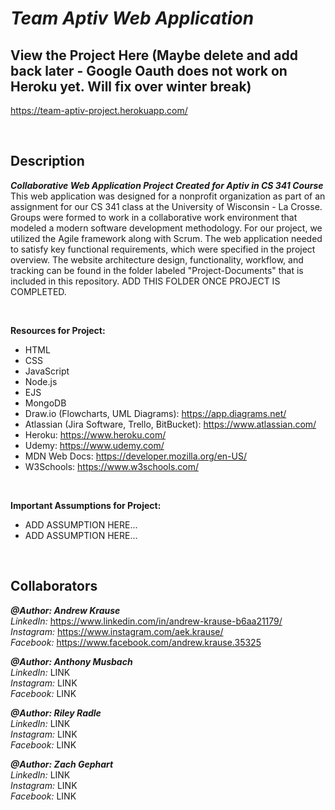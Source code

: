 # *Team Aptiv Web Application*
## View the Project Here (Maybe delete and add back later - Google Oauth does not work on Heroku yet. Will fix over winter break)
https://team-aptiv-project.herokuapp.com/

<p>&nbsp;</p>

## Description
**_Collaborative Web Application Project Created for Aptiv in CS 341 Course_** <br/>
This web application was designed for a nonprofit organization as part of an assignment for our CS 341 class at the University of Wisconsin - La Crosse. Groups were formed to work in a collaborative work environment that modeled a modern software development methodology. For our project, we utilized the Agile framework along with Scrum. The web application needed to satisfy key functional requirements, which were specified in the project overview. The website architecture design, functionality, workflow, and tracking can be found in the folder labeled "Project-Documents" that is included in this repository. ADD THIS FOLDER ONCE PROJECT IS COMPLETED.
<p>&nbsp;</p>

**Resources for Project:**
- HTML
- CSS
- JavaScript
- Node.js
- EJS
- MongoDB
- Draw.io (Flowcharts, UML Diagrams): https://app.diagrams.net/
- Atlassian (Jira Software, Trello, BitBucket): https://www.atlassian.com/
- Heroku: https://www.heroku.com/
- Udemy: https://www.udemy.com/
- MDN Web Docs: https://developer.mozilla.org/en-US/
- W3Schools: https://www.w3schools.com/
<p>&nbsp;</p>

**Important Assumptions for Project:**
- ADD ASSUMPTION HERE...
- ADD ASSUMPTION HERE...
<p>&nbsp;</p>

## Collaborators

**_@Author: Andrew Krause_** <br/>
*LinkedIn:* https://www.linkedin.com/in/andrew-krause-b6aa21179/ <br/>
*Instagram:* https://www.instagram.com/aek.krause/ <br/>
*Facebook:* https://www.facebook.com/andrew.krause.35325 <br/>

**_@Author: Anthony Musbach_** <br/>
*LinkedIn:* LINK <br/>
*Instagram:* LINK <br/>
*Facebook:* LINK <br/>

**_@Author: Riley Radle_** <br/>
*LinkedIn:* LINK <br/>
*Instagram:* LINK <br/>
*Facebook:* LINK <br/>

**_@Author: Zach Gephart_** <br/>
*LinkedIn:* LINK <br/>
*Instagram:* LINK <br/>
*Facebook:* LINK

